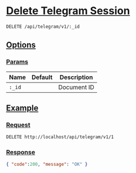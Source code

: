 # [Delete Telegram Session]()

<!--
@category Session
-->

```bash
DELETE /api/telegram/v1/:_id
```

## [Options]()

### [Params]()

Name | Default | Description
--- | --- | ---
`:_id` |  | Document ID

## [Example]()

### [Request]()

```bash
DELETE http://localhost/api/telegram/v1/1
```

### [Response]()

```json
{ "code":200, "message": "OK" }
```